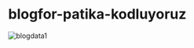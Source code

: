 # blogfor-patika-kodluyoruz
![blogdata1](https://user-images.githubusercontent.com/87272740/205580165-32edcd3d-4388-4e14-95f0-19800cfdb77d.JPG)
